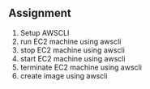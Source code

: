 ## Assignment
   1. Setup AWSCLI
   2. run EC2 machine using awscli
   3. stop EC2 machine using awscli
   4. start  EC2 machine using awscli
   5. terminate EC2 machine using awscli
   6. create image using awscli